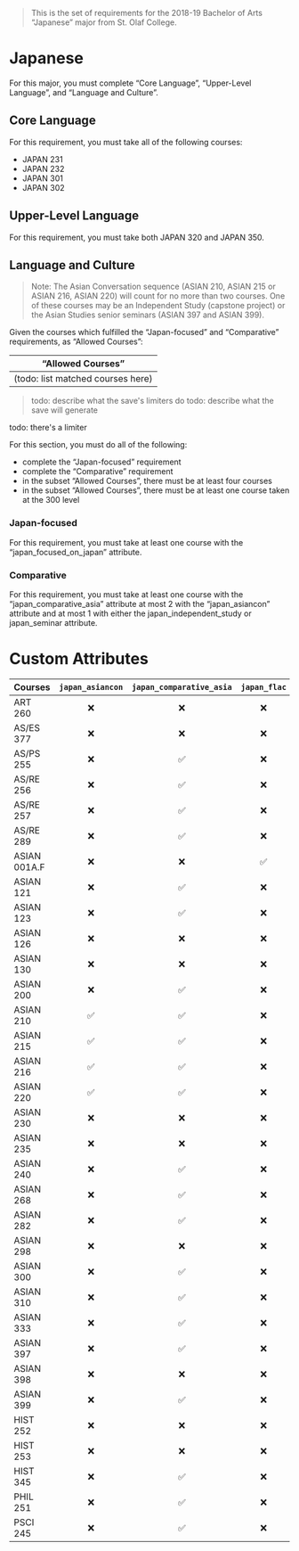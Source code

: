 > This is the set of requirements for the 2018-19 Bachelor of Arts “Japanese” major from St. Olaf College.

# Japanese
For this major, you must complete “Core Language”, “Upper-Level Language”, and “Language and Culture”.

## Core Language
For this requirement, you must take all of the following courses:

- JAPAN 231
- JAPAN 232
- JAPAN 301
- JAPAN 302


## Upper-Level Language
For this requirement, you must take both JAPAN 320 and JAPAN 350.


## Language and Culture
> Note: The Asian Conversation sequence (ASIAN 210, ASIAN 215 or ASIAN 216, ASIAN 220) will count for no more than two courses.
> One of these courses may be an Independent Study (capstone project) or the Asian Studies senior seminars (ASIAN 397 and ASIAN 399).

Given the courses which fulfilled the “Japan-focused” and “Comparative” requirements, as “Allowed Courses”:

| “Allowed Courses” |
| ----------------- |
| (todo: list matched courses here) |

> todo: describe what the save's limiters do
> todo: describe what the save will generate

todo: there's a limiter

For this section, you must do all of the following:

- complete the “Japan-focused” requirement
- complete the “Comparative” requirement
- in the subset “Allowed Courses”, there must be at least four courses
- in the subset “Allowed Courses”, there must be at least one course taken at the 300 level

### Japan-focused
For this requirement, you must take at least one course with the “japan_focused_on_japan” attribute.

### Comparative
For this requirement, you must take at least one course with the “japan_comparative_asia” attribute at most 2 with the “japan_asiancon” attribute and at most 1 with either the japan_independent_study or japan_seminar attribute.

# Custom Attributes

Courses | `japan_asiancon` | `japan_comparative_asia` | `japan_flac` | `japan_focused_on_japan` | `japan_independent_study` | `japan_seminar`
--- | :---: | :---: | :---: | :---: | :---: | :---:
ART 260 | ❌ | ❌ | ❌ | ✅ | ❌ | ❌
AS/ES 377 | ❌ | ❌ | ❌ | ✅ | ❌ | ❌
AS/PS 255 | ❌ | ✅ | ❌ | ❌ | ❌ | ❌
AS/RE 256 | ❌ | ✅ | ❌ | ❌ | ❌ | ❌
AS/RE 257 | ❌ | ✅ | ❌ | ❌ | ❌ | ❌
AS/RE 289 | ❌ | ✅ | ❌ | ❌ | ❌ | ❌
ASIAN 001A.F | ❌ | ❌ | ✅ | ❌ | ❌ | ❌
ASIAN 121 | ❌ | ✅ | ❌ | ❌ | ❌ | ❌
ASIAN 123 | ❌ | ✅ | ❌ | ❌ | ❌ | ❌
ASIAN 126 | ❌ | ❌ | ❌ | ✅ | ❌ | ❌
ASIAN 130 | ❌ | ❌ | ❌ | ✅ | ❌ | ❌
ASIAN 200 | ❌ | ✅ | ❌ | ❌ | ❌ | ❌
ASIAN 210 | ✅ | ✅ | ❌ | ❌ | ❌ | ❌
ASIAN 215 | ✅ | ✅ | ❌ | ❌ | ❌ | ❌
ASIAN 216 | ✅ | ✅ | ❌ | ❌ | ❌ | ❌
ASIAN 220 | ✅ | ✅ | ❌ | ❌ | ❌ | ❌
ASIAN 230 | ❌ | ❌ | ❌ | ✅ | ❌ | ❌
ASIAN 235 | ❌ | ❌ | ❌ | ✅ | ❌ | ❌
ASIAN 240 | ❌ | ✅ | ❌ | ❌ | ❌ | ❌
ASIAN 268 | ❌ | ✅ | ❌ | ❌ | ❌ | ❌
ASIAN 282 | ❌ | ✅ | ❌ | ❌ | ❌ | ❌
ASIAN 298 | ❌ | ❌ | ❌ | ❌ | ✅ | ❌
ASIAN 300 | ❌ | ✅ | ❌ | ❌ | ❌ | ❌
ASIAN 310 | ❌ | ✅ | ❌ | ❌ | ❌ | ❌
ASIAN 333 | ❌ | ✅ | ❌ | ❌ | ❌ | ❌
ASIAN 397 | ❌ | ✅ | ❌ | ❌ | ❌ | ✅
ASIAN 398 | ❌ | ❌ | ❌ | ❌ | ✅ | ❌
ASIAN 399 | ❌ | ✅ | ❌ | ❌ | ❌ | ✅
HIST 252 | ❌ | ❌ | ❌ | ✅ | ❌ | ❌
HIST 253 | ❌ | ❌ | ❌ | ✅ | ❌ | ❌
HIST 345 | ❌ | ✅ | ❌ | ❌ | ❌ | ❌
PHIL 251 | ❌ | ✅ | ❌ | ❌ | ❌ | ❌
PSCI 245 | ❌ | ✅ | ❌ | ❌ | ❌ | ❌

